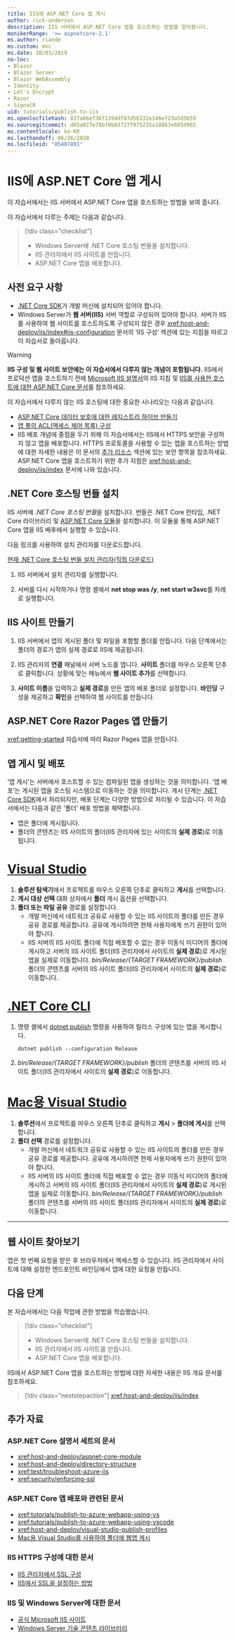 ```yaml
---
title: IIS에 ASP.NET Core 앱 게시
author: rick-anderson
description: IIS 서버에서 ASP.NET Core 앱을 호스트하는 방법을 알아봅니다.
monikerRange: '>= aspnetcore-2.1'
ms.author: riande
ms.custom: mvc
ms.date: 10/03/2019
no-loc:
- Blazor
- Blazor Server
- Blazor WebAssembly
- Identity
- Let's Encrypt
- Razor
- SignalR
uid: tutorials/publish-to-iis
ms.openlocfilehash: 837a66ef36f1394df87d56132e146ef23a5d5659
ms.sourcegitcommit: d65a027e78bf0b83727f975235a18863e685d902
ms.contentlocale: ko-KR
ms.lasthandoff: 06/26/2020
ms.locfileid: "85407891"
---
```

# <a name="publish-an-aspnet-core-app-to-iis"></a>IIS에 ASP.NET Core 앱 게시

이 자습서에서는 IIS 서버에서 ASP.NET Core 앱을 호스트하는 방법을 보여 줍니다.

이 자습서에서 다루는 주제는 다음과 같습니다.

> [!div class="checklist"]
> * Windows Server에 .NET Core 호스팅 번들을 설치합니다.
> * IIS 관리자에서 IIS 사이트를 만듭니다.
> * ASP.NET Core 앱을 배포합니다.

## <a name="prerequisites"></a>사전 요구 사항

* [.NET Core SDK](/dotnet/core/sdk)가 개발 머신에 설치되어 있어야 합니다.
* Windows Server가 **웹 서버(IIS)** 서버 역할로 구성되어 있어야 합니다. 서버가 IIS를 사용하여 웹 사이트를 호스트하도록 구성되지 않은 경우 <xref:host-and-deploy/iis/index#iis-configuration> 문서의 ‘IIS 구성’ 섹션에 있는 지침을 따르고 이 자습서로 돌아옵니다.

> [!WARNING]
> **IIS 구성 및 웹 사이트 보안에는 이 자습서에서 다루지 않는 개념이 포함됩니다.** IIS에서 프로덕션 앱을 호스트하기 전에 [Microsoft IIS 설명서](https://www.iis.net/)의 IIS 지침 및 [IIS를 사용한 호스트에 대한 ASP.NET Core 문서](xref:host-and-deploy/iis/index)를 참조하세요.
>
> 이 자습서에서 다루지 않는 IIS 호스팅에 대한 중요한 시나리오는 다음과 같습니다.
>
> * [ASP.NET Core 데이터 보호에 대한 레지스트리 하이브 만들기](xref:host-and-deploy/iis/index#data-protection)
> * [앱 풀의 ACL(액세스 제어 목록) 구성](xref:host-and-deploy/iis/index#application-pool-identity)
> * IIS 배포 개념에 중점을 두기 위해 이 자습서에서는 IIS에서 HTTPS 보안을 구성하지 않고 앱을 배포합니다. HTTPS 프로토콜을 사용할 수 있는 앱을 호스트하는 방법에 대한 자세한 내용은 이 문서의 [추가 리소스](#additional-resources) 섹션에 있는 보안 항목을 참조하세요. ASP.NET Core 앱을 호스트하기 위한 추가 지침은 <xref:host-and-deploy/iis/index> 문서에 나와 있습니다.

## <a name="install-the-net-core-hosting-bundle"></a>.NET Core 호스팅 번들 설치

IIS 서버에 *.NET Core 호스팅 번들*을 설치합니다. 번들은 .NET Core 런타임, .NET Core 라이브러리 및 [ASP.NET Core 모듈](xref:host-and-deploy/aspnet-core-module)을 설치합니다. 이 모듈을 통해 ASP.NET Core 앱을 IIS 배후에서 실행할 수 있습니다.

다음 링크를 사용하여 설치 관리자를 다운로드합니다.

[현재 .NET Core 호스팅 번들 설치 관리자(직접 다운로드)](https://dotnet.microsoft.com/permalink/dotnetcore-current-windows-runtime-bundle-installer)

1. IIS 서버에서 설치 관리자를 실행합니다.

1. 서버를 다시 시작하거나 명령 셸에서 **net stop was /y**, **net start w3svc**를 차례로 실행합니다.

## <a name="create-the-iis-site"></a>IIS 사이트 만들기

1. IIS 서버에서 앱의 게시된 폴더 및 파일을 포함할 폴더를 만듭니다. 다음 단계에서는 폴더의 경로가 앱의 실제 경로로 IIS에 제공됩니다.

1. IIS 관리자의 **연결** 패널에서 서버 노드를 엽니다. **사이트** 폴더를 마우스 오른쪽 단추로 클릭합니다. 상황에 맞는 메뉴에서 **웹 사이트 추가**를 선택합니다.

1. **사이트 이름**을 입력하고 **실제 경로**를 만든 앱의 배포 폴더로 설정합니다. **바인딩** 구성을 제공하고 **확인**을 선택하여 웹 사이트를 만듭니다.

## <a name="create-an-aspnet-core-razor-pages-app"></a>ASP.NET Core Razor Pages 앱 만들기

<xref:getting-started> 자습서에 따라 Razor Pages 앱을 만듭니다.

## <a name="publish-and-deploy-the-app"></a>앱 게시 및 배포

‘앱 게시’는 서버에서 호스트할 수 있는 컴파일된 앱을 생성하는 것을 의미합니다. ‘앱 배포’는 게시된 앱을 호스팅 시스템으로 이동하는 것을 의미합니다. 게시 단계는 [.NET Core SDK](/dotnet/core/sdk)에서 처리되지만, 배포 단계는 다양한 방법으로 처리될 수 있습니다. 이 자습서에서는 다음과 같은 ‘폴더’ 배포 방법을 채택합니다.

* 앱은 폴더에 게시됩니다.
* 폴더의 콘텐츠는 IIS 사이트의 폴더(IIS 관리자에 있는 사이트의 **실제 경로**)로 이동됩니다.

# <a name="visual-studio"></a>[Visual Studio](#tab/visual-studio)

1. **솔루션 탐색기**에서 프로젝트를 마우스 오른쪽 단추로 클릭하고 **게시**를 선택합니다.
1. **게시 대상 선택** 대화 상자에서 **폴더** 게시 옵션을 선택합니다.
1. **폴더 또는 파일 공유** 경로를 설정합니다.
   * 개발 머신에서 네트워크 공유로 사용할 수 있는 IIS 사이트의 폴더를 만든 경우 공유 경로를 제공합니다. 공유에 게시하려면 현재 사용자에게 쓰기 권한이 있어야 합니다.
   * IIS 서버의 IIS 사이트 폴더에 직접 배포할 수 없는 경우 이동식 미디어의 폴더에 게시하고 서버의 IIS 사이트 폴더(IIS 관리자에서 사이트의 **실제 경로**)로 게시된 앱을 실제로 이동합니다. *bin/Release/{TARGET FRAMEWORK}/publish* 폴더의 콘텐츠를 서버의 IIS 사이트 폴더(IIS 관리자에서 사이트의 **실제 경로**)로 이동합니다.

# <a name="net-core-cli"></a>[.NET Core CLI](#tab/netcore-cli)

1. 명령 셸에서 [dotnet publish](/dotnet/core/tools/dotnet-publish) 명령을 사용하여 릴리스 구성에 있는 앱을 게시합니다.

   ```dotnetcli
   dotnet publish --configuration Release
   ```

1. *bin/Release/{TARGET FRAMEWORK}/publish* 폴더의 콘텐츠를 서버의 IIS 사이트 폴더(IIS 관리자에서 사이트의 **실제 경로**)로 이동합니다.

# <a name="visual-studio-for-mac"></a>[Mac용 Visual Studio](#tab/visual-studio-mac)

1. **솔루션**에서 프로젝트를 마우스 오른쪽 단추로 클릭하고 **게시** > **폴더에 게시**를 선택합니다.
1. **폴더 선택** 경로를 설정합니다.
   * 개발 머신에서 네트워크 공유로 사용할 수 있는 IIS 사이트의 폴더를 만든 경우 공유 경로를 제공합니다. 공유에 게시하려면 현재 사용자에게 쓰기 권한이 있어야 합니다.
   * IIS 서버의 IIS 사이트 폴더에 직접 배포할 수 없는 경우 이동식 미디어의 폴더에 게시하고 서버의 IIS 사이트 폴더(IIS 관리자에서 사이트의 **실제 경로**)로 게시된 앱을 실제로 이동합니다. *bin/Release/{TARGET FRAMEWORK}/publish* 폴더의 콘텐츠를 서버의 IIS 사이트 폴더(IIS 관리자에서 사이트의 **실제 경로**)로 이동합니다.

---

## <a name="browse-the-website"></a>웹 사이트 찾아보기

앱은 첫 번째 요청을 받은 후 브라우저에서 액세스할 수 있습니다. IIS 관리자에서 사이트에 대해 설정한 엔드포인트 바인딩에서 앱에 대한 요청을 만듭니다.

## <a name="next-steps"></a>다음 단계

본 자습서에서는 다음 작업에 관한 방법을 학습했습니다.

> [!div class="checklist"]
> * Windows Server에 .NET Core 호스팅 번들을 설치합니다.
> * IIS 관리자에서 IIS 사이트를 만듭니다.
> * ASP.NET Core 앱을 배포합니다.

IIS에서 ASP.NET Core 앱을 호스트하는 방법에 대한 자세한 내용은 IIS 개요 문서를 참조하세요.

> [!div class="nextstepaction"]
> <xref:host-and-deploy/iis/index>

## <a name="additional-resources"></a>추가 자료

### <a name="articles-in-the-aspnet-core-documentation-set"></a>ASP.NET Core 설명서 세트의 문서

* <xref:host-and-deploy/aspnet-core-module>
* <xref:host-and-deploy/directory-structure>
* <xref:test/troubleshoot-azure-iis>
* <xref:security/enforcing-ssl>

### <a name="articles-pertaining-to-aspnet-core-app-deployment"></a>ASP.NET Core 앱 배포와 관련된 문서

* <xref:tutorials/publish-to-azure-webapp-using-vs>
* <xref:tutorials/publish-to-azure-webapp-using-vscode>
* <xref:host-and-deploy/visual-studio-publish-profiles>
* [Mac용 Visual Studio를 사용하여 폴더에 웹앱 게시](/visualstudio/mac/publish-folder)

### <a name="articles-on-iis-https-configuration"></a>IIS HTTPS 구성에 대한 문서

* [IIS 관리자에서 SSL 구성](/iis/manage/configuring-security/configuring-ssl-in-iis-manager)
* [IIS에서 SSL을 설정하는 방법](/iis/manage/configuring-security/how-to-set-up-ssl-on-iis)

### <a name="articles-on-iis-and-windows-server"></a>IIS 및 Windows Server에 대한 문서

* [공식 Microsoft IIS 사이트](https://www.iis.net/)
* [Windows Server 기술 콘텐츠 라이브러리](/windows-server/windows-server)
